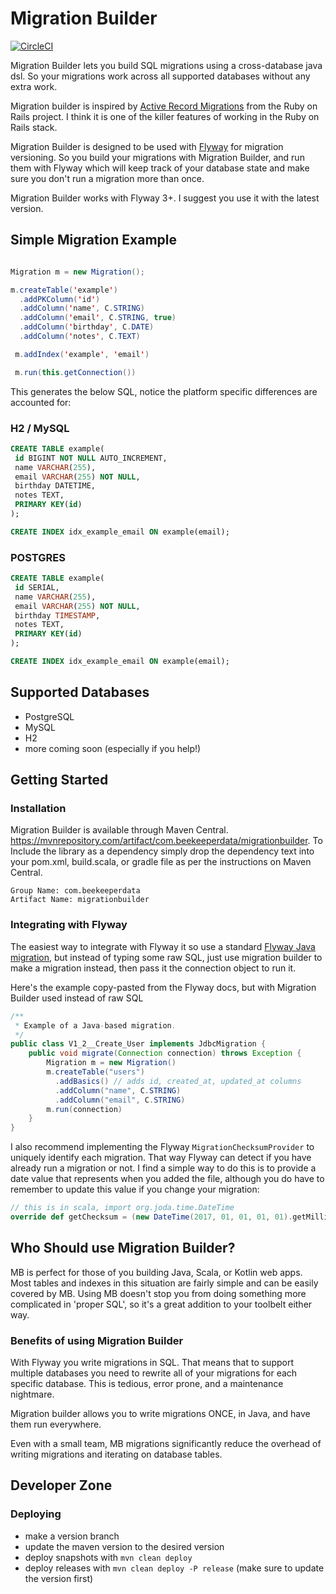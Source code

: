 # Migration Builder


[![CircleCI](https://circleci.com/gh/beekeeperdata/migration-builder.svg?style=svg)](https://circleci.com/gh/beekeeperdata/migration-builder)

Migration Builder lets you build SQL migrations using a cross-database java dsl. So your migrations work across all supported databases without any extra work. 

Migration builder is inspired by [Active Record Migrations](http://edgeguides.rubyonrails.org/active_record_migrations.html) from the Ruby on Rails project. I think it is one of the killer features of working in the Ruby on Rails stack.

Migration Builder is designed to be used with [Flyway](https://flywaydb.org/) for migration versioning. So you build your migrations with Migration Builder, and run them with Flyway which will keep track of your database state and make sure you don't run a migration more than once.

Migration Builder works with Flyway 3+. I suggest you use it with the latest version.

## Simple Migration Example

```java

Migration m = new Migration();

m.createTable('example')
  .addPKColumn('id')
  .addColumn('name', C.STRING)
  .addColumn('email', C.STRING, true)
  .addColumn('birthday', C.DATE)
  .addColumn('notes', C.TEXT)

 m.addIndex('example', 'email')

 m.run(this.getConnection())

```

This generates the below SQL, notice the platform specific differences are accounted for:

### H2 / MySQL

```sql
CREATE TABLE example(
 id BIGINT NOT NULL AUTO_INCREMENT,
 name VARCHAR(255),
 email VARCHAR(255) NOT NULL,
 birthday DATETIME,
 notes TEXT,
 PRIMARY KEY(id)
);

CREATE INDEX idx_example_email ON example(email);

```

### POSTGRES

```sql
CREATE TABLE example(
 id SERIAL,
 name VARCHAR(255),
 email VARCHAR(255) NOT NULL,
 birthday TIMESTAMP,
 notes TEXT,
 PRIMARY KEY(id)
);

CREATE INDEX idx_example_email ON example(email);

```

## Supported Databases

- PostgreSQL
- MySQL
- H2
- more coming soon (especially if you help!)

## Getting Started

### Installation

Migration Builder is available through Maven Central. https://mvnrepository.com/artifact/com.beekeeperdata/migrationbuilder. To Include the library as a dependency simply drop the dependency text into your pom.xml, build.scala, or gradle file as per the instructions on Maven Central.

```
Group Name: com.beekeeperdata
Artifact Name: migrationbuilder
```
### Integrating with Flyway

The easiest way to integrate with Flyway it so use a standard [Flyway Java migration](https://flywaydb.org/documentation/migration/java), but instead of typing some raw SQL, just use migration builder to make a migration instead, then pass it the connection object to run it.

Here's the example copy-pasted from the Flyway docs, but with Migration Builder used instead of raw SQL

```java
/**
 * Example of a Java-based migration.
 */
public class V1_2__Create_User implements JdbcMigration {
    public void migrate(Connection connection) throws Exception {
        Migration m = new Migration()
        m.createTable("users")
          .addBasics() // adds id, created_at, updated_at columns
          .addColumn("name", C.STRING)
          .addColumn("email", C.STRING)
        m.run(connection)
    }
}


```

I also recommend implementing the Flyway `MigrationChecksumProvider` to uniquely identify each migration. That way Flyway can detect if you have already run a migration or not. I find a simple way to do this is to provide a date value that represents when you added the file, although you do have to remember to update this value if you change your migration:

```scala
// this is in scala, import org.joda.time.DateTime
override def getChecksum = (new DateTime(2017, 01, 01, 01, 01).getMillis / 1000).toInt
```

## Who Should use Migration Builder?

MB is perfect for those of you building Java, Scala, or Kotlin web apps. Most tables and indexes in this situation are fairly simple and can be easily covered by MB. Using MB doesn't stop you from doing something more complicated in 'proper SQL', so it's a great addition to your toolbelt either way.

### Benefits of using Migration Builder

With Flyway you write migrations in SQL. That means that to support multiple databases you need to rewrite all of your migrations for each specific database. This is tedious, error prone, and a maintenance nightmare.

Migration builder allows you to write migrations ONCE, in Java, and have them run everywhere.

Even with a small team, MB migrations significantly reduce the overhead of writing migrations and iterating on database tables.


## Developer Zone

### Deploying

- make a version branch
- update the maven version to the desired version
- deploy snapshots with `mvn clean deploy`
- deploy releases with `mvn clean deploy -P release` (make sure to update the version first)
